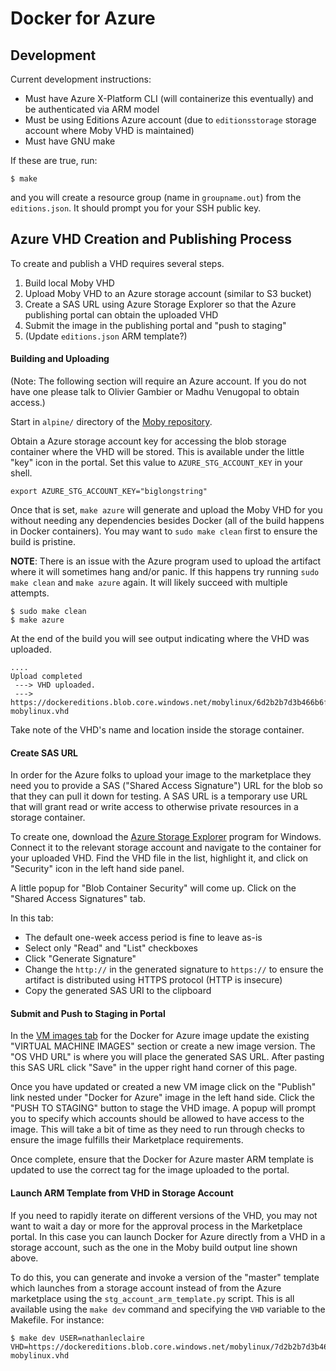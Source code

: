 # Docker for Azure

## Development

Current development instructions:

- Must have Azure X-Platform CLI (will containerize this eventually) and be
  authenticated via ARM model
- Must be using Editions Azure account (due to `editionsstorage` storage account
  where Moby VHD is maintained)
- Must have GNU make

If these are true, run:

```
$ make
```

and you will create a resource group (name in `groupname.out`) from the
`editions.json`.  It should prompt you for your SSH public key.

## Azure VHD Creation and Publishing Process

To create and publish a VHD requires several steps.

1. Build local Moby VHD 
2. Upload Moby VHD to an Azure storage account (similar to S3 bucket)
3. Create a SAS URL using Azure Storage Explorer so that the Azure publishing
   portal can obtain the uploaded VHD
4. Submit the image in the publishing portal and "push to staging"
5. (Update `editions.json` ARM template?)

#### Building and Uploading

(Note: The following section will require an Azure account.  If you do not have
one please talk to Olivier Gambier or Madhu Venugopal to obtain access.)

Start in `alpine/` directory of the [Moby
repository](https://github.com/docker/moby).

Obtain a Azure storage account key for accessing the blob storage container
where the VHD will be stored.  This is available under the little "key" icon in
the portal. Set this value to `AZURE_STG_ACCOUNT_KEY` in your shell.

```
export AZURE_STG_ACCOUNT_KEY="biglongstring"
```

Once that is set, `make azure` will generate and upload the Moby VHD for you
without needing any dependencies besides Docker (all of the build happens in
Docker containers). You may want to `sudo make clean` first to ensure the build
is pristine.

__NOTE__: There is an issue with the Azure program used to upload the artifact
where it will sometimes hang and/or panic.  If this happens try running `sudo
make clean` and `make azure` again.  It will likely succeed with multiple
attempts.

```
$ sudo make clean
$ make azure
```

At the end of the build you will see output indicating where the VHD was
uploaded.

```console
....
Upload completed
 ---> VHD uploaded.
 ---> https://dockereditions.blob.core.windows.net/mobylinux/6d2b2b7d3b466b6f54737d6e0076ea6d-mobylinux.vhd
```

Take note of the VHD's name and location inside the storage container.

#### Create SAS URL

In order for the Azure folks to upload your image to the marketplace they need
you to provide a SAS ("Shared Access Signature") URL for the blob so that they
can pull it down for testing.  A SAS URL is a temporary use URL that will grant
read or write access to otherwise private resources in a storage container.

To create one, download the [Azure Storage
Explorer](https://azurestorageexplorer.codeplex.com/) program for Windows.
Connect it to the relevant storage account and navigate to the container for
your uploaded VHD.  Find the VHD file in the list, highlight it, and click on
"Security" icon in the left hand side panel.

A little popup for "Blob Container Security" will come up.  Click on the "Shared
Access Signatures" tab.

In this tab:

- The default one-week access period is fine to leave as-is
- Select only "Read" and "List" checkboxes
- Click "Generate Signature"
- Change the `http://` in the generated signature to `https://` to ensure the
  artifact is distributed using HTTPS protocol (HTTP is insecure)
- Copy the generated SAS URI to the clipboard

#### Submit and Push to Staging in Portal

In the [VM images
tab](https://publish.windowsazure.com/workspace/Offers/AzureStore/Docker-forAzureImage-d29b/vm-images)
for the Docker for Azure image update the existing "VIRTUAL MACHINE IMAGES"
section or create a new image version.  The "OS VHD URL" is where you will place
the generated SAS URL.  After pasting this SAS URL click "Save" in the upper
right hand corner of this page.

Once you have updated or created a new VM image click on the "Publish" link
nested under "Docker for Azure" image in the left hand side.  Click the "PUSH TO
STAGING" button to stage the VHD image.  A popup will prompt you to specify
which accounts should be allowed to have access to the image.  This will take a
bit of time as they need to run through checks to ensure the image fulfills
their Marketplace requirements.

Once complete, ensure that the Docker for Azure master ARM template is updated
to use the correct tag for the image uploaded to the portal.

#### Launch ARM Template from VHD in Storage Account

If you need to rapidly iterate on different versions of the VHD, you may not
want to wait a day or more for the approval process in the Marketplace portal.
In this case you can launch Docker for Azure directly from a VHD in a storage
account, such as the one in the Moby build output line shown above.

To do this, you can generate and invoke a version of the "master" template which
launches from a storage account instead of from the Azure marketplace using the
`stg_account_arm_template.py` script.  This is all available using the `make
dev` command and specifying the `VHD` variable to the Makefile.  For instance:

```console
$ make dev USER=nathanleclaire VHD=https://dockereditions.blob.core.windows.net/mobylinux/7d2b2b7d3b466b6f54737d6e0076ea6d-mobylinux.vhd
```
